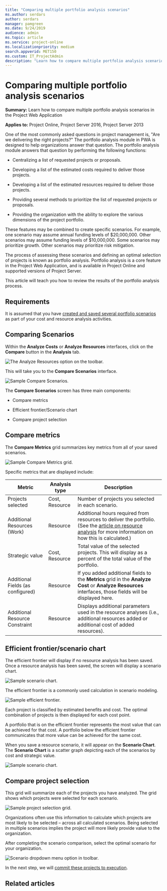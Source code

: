 ```yaml
---
title: "Comparing multiple portfolio analysis scenarios"
ms.author: serdars
author: serdars
manager: pamgreen
ms.date: 9/24/2019
audience: admin
ms.topic: article
ms.service: project-online
ms.localizationpriority: medium
search.appverid: MET150
ms.custom: IT_ProjectAdmin
description: "Learn how to compare multiple portfolio analysis scenarios in the Project Web Application."
---
```


# Comparing multiple portfolio analysis scenarios

**Summary:** Learn how to compare multiple portfolio analysis scenarios in the Project Web Application

**Applies to:** Project Online, Project Server 2016, Project Server 2013

One of the most commonly asked questions in project management is, "Are we delivering the right projects?" The portfolio analysis module in PWA is designed to help organizations answer that question. The portfolio analysis module answers that question by performing the following functions:

- Centralizing a list of requested projects or proposals.

- Developing a list of the estimated costs required to deliver those projects.

- Developing a list of the estimated resources required to deliver those projects.

- Providing several methods to prioritize the list of requested projects or proposals.

- Providing the organization with the ability to explore the various dimensions of the project portfolio.

These features may be combined to create specific scenarios. For example, one scenario may assume annual funding levels of $20,000,000. Other scenarios may assume funding levels of $10,000,000. Some scenarios may prioritize growth. Other scenarios may prioritize risk mitigation.

The process of assessing these scenarios and defining an optimal selection of projects is known as portfolio analysis. Portfolio analysis is a core feature in the Project Web Application, and is available in Project Online and supported versions of Project Server.

This article will teach you how to review the results of the portfolio analysis process.

## Requirements

It is assumed that you have [created and saved several portfolio scenarios](creating-a-portfolio-analysis.md) as part of your cost and resource analysis activities.

## Comparing Scenarios

Within the **Analyze Costs** or **Analyze Resources** interfaces, click on the **Compare** button in the **Analysis** tab.

![The Analyze Resources option on the toolbar.](media/13-image1.png)

This will take you to the **Compare Scenarios** interface.

![Sample Compare Scenarios.](media/13-image2.png)

The **Compare Scenarios** screen has three main components:

- Compare metrics

- Efficient frontier/Scenario chart

- Compare project selection

## Compare metrics

The **Compare Metrics** grid summarizes key metrics from all of your saved scenarios.

![Sample Compare Metrics grid.](media/13-image3.png)

Specific metrics that are displayed include:

| Metric                            | Analysis type  | Description                                                                                                                                               |
| --------------------------------- | -------------- | --------------------------------------------------------------------------------------------------------------------------------------------------------- |
| Projects selected                 | Cost, Resource | Number of projects you selected in each scenario.                                                                                                         |
| Additional Resources (Work)       | Resource       | Additional hours required from resources to deliver the portfolio. (See the [article on resource analysis](resource-analysis-overview.md) for more information on how this is calculated.) |
| Strategic value                   | Cost, Resource | Total value of the selected projects. This will display as a percent of the total value of the portfolio.                                                 |
| Additional Fields (as configured) | Resource       | If you added additional fields to the **Metrics** grid in the **Analyze Cost** or **Analyze Resources** interfaces, those fields will be displayed here.  |
| Additional Resource Constraint    | Resource       | Displays additional parameters used in the resource analyses (i.e., additional resources added or additional cost of added resources).                      |

## Efficient frontier/scenario chart

The efficient frontier will display if no resource analysis has been saved. Once a resource analysis has been saved, the screen will display a scenario chart.

![Sample scenario chart.](media/13-image4.png)

The efficient frontier is a commonly used calculation in scenario modeling.

![Sample efficient frontier.](media/13-image5.png)

Each project is classified by estimated benefits and cost. The optimal combination of projects is then displayed for each cost point.

A portfolio that is on the efficient frontier represents the most value that can be achieved for that cost. A portfolio below the efficient frontier communicates that more value can be achieved for the same cost.

When you save a resource scenario, it will appear on the **Scenario Chart**. The **Scenario Chart** is a scatter graph depicting each of the scenarios by cost and strategic value.

![Sample scenario chart.](media/13-image4.png)

## Compare project selection

This grid will summarize each of the projects you have analyzed. The grid shows which projects were selected for each scenario.

![Sample project selection grid.](media/13-image6.png)

Organizations often use this information to calculate which projects are most likely to be selected – across all calculated scenarios. Being selected in multiple scenarios implies the project will more likely provide value to the organization.

After completing the scenario comparison, select the optimal scenario for your organization.

![Scenario dropdown menu option in toolbar.](media/13-image7.png)

In the next step, we will [commit these projects to execution](committing-the-scenario.md).

## Related articles
